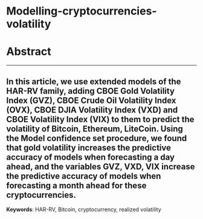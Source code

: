 # Modelling-cryptocurrencies-volatility
# Abstract
---
In this article, we use extended models of the HAR-RV family, adding CBOE Gold Volatility Index (GVZ), CBOE Crude Oil Volatility Index (OVX), CBOE DJIA Volatility Index (VXD) and CBOE Volatility Index (VIX) to them to predict the volatility of Bitcoin, Ethereum, LiteCoin. Using the Model confidence set procedure, we found that gold volatility increases the predictive accuracy of models when forecasting a day ahead, and the variables GVZ, VXD, VIX increase the predictive accuracy of models when forecasting a month ahead for these cryptocurrencies.
---
**Keywords**: HAR-RV, Bitcoin, cryptocurrency, realized volatility
